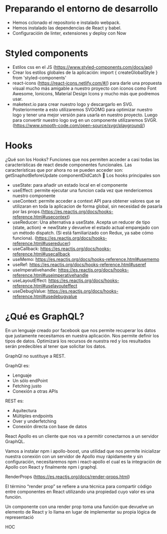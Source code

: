# Preparando el entorno de desarrollo
- Hemos cclonado el repositorio e instalado webpack.
- Hemos instalado las dependencias de React y babel.
- Configuracióin de linter, extensiones y deploy con Now

# Styled components
- Estilos css en el JS (https://www.styled-components.com/docs/api)
- Crear los estilos globales de la aplicación:
  import { createGlobalStyle } from 'styled-components'
- react-icons (https://react-icons.netlify.com/#/) para darle una propuesta visual mucho más amigable a nuestro proyecto con íconos como Font Awesome, Ionicons, Material Design Icons y mucho más que podremos usar.
- maketext.io para crear nuestro logo y descargarlo en SVG. Posteriormente a esto utilizaremos SVGOMG para optimizar nuestro logo y tener una mejor versión para usarla en nuestro proyecto. Luego para convertir nuestro logo svg en un componente utilizaremos SVGR. (https://www.smooth-code.com/open-source/svgr/playground/)

# Hooks
¿Qué son los Hooks?
Funciones que nos permiten acceder a casi todas las características de react desde componentes funcionales.
Las características que por ahora no se pueden acceder son:
getSnaphotBeforeUpdate
componentDidCatch
🔧
Los hooks principales son
- useState: para añadir un estado local en el componente
- useEffect: permite ejecutar una funcion cada vez que rendericemos nuestro componente
- useContext: permite acceder a context API para obtener valores que se utilizaran en toda la aplicacion de forma global, sin necesidad de pasarla por las props.(https://es.reactjs.org/docs/hooks-reference.html#usecontext)
- useReducer: Una alternativa a useState. Acepta un reducer de tipo (state, action) => newState y devuelve el estado actual emparejado con un método dispatch. (Si está familiarizado con Redux, ya sabe cómo funciona). (https://es.reactjs.org/docs/hooks-reference.html#usereducer)
- useCallback: https://es.reactjs.org/docs/hooks-reference.html#usecallback
- useMemo: https://es.reactjs.org/docs/hooks-reference.html#usememo
- useRef: https://es.reactjs.org/docs/hooks-reference.html#useref
- useImperativehandle: https://es.reactjs.org/docs/hooks-reference.html#useimperativehandle
- useLayoutEffect: https://es.reactjs.org/docs/hooks-reference.html#uselayouteffect
- useDebugValue: https://es.reactjs.org/docs/hooks-reference.html#usedebugvalue

# ¿Qué es GraphQL?

En un lenguaje creado por facebook que nos permite recuperar los datos
que justamente necesitamos en nuestra aplicación. Nos permite definir los tipos de datos. Optimizará los recursos de nuestra red y los resultados serán predecibles al tener que solicitar los datos.

GraphQl no sustituye a REST.

GraphQl es:
- Lenguaje
- Un sólo endPoint
- Fetching justo
- Conexión a otras APIs

REST es:
- Aquitectura
- Múltiples endpoints
- Over y underfetching
- Conexión directa con base de datos

React Apollo es un cliente que nos va a permitir conectarnos a un servidor GraphQL.

Vamos a instalar npm i apollo-boost, una utilidad que nos permite inicializar nuestra conexión con un servidor de Apollo muy rápidamente y sin configuración, necesitaremos npm i react-apollo el cual es la integración de Apollo con React y finalmente npm i graphql.



RenderProps (https://es.reactjs.org/docs/render-props.html)

El término “render prop” se refiere a una técnica para compartir código entre componentes en React utilizando una propiedad cuyo valor es una función.

Un componente con una render prop toma una función que devuelve un elemento de React y lo llama en lugar de implementar su propia lógica de representació

HOC
